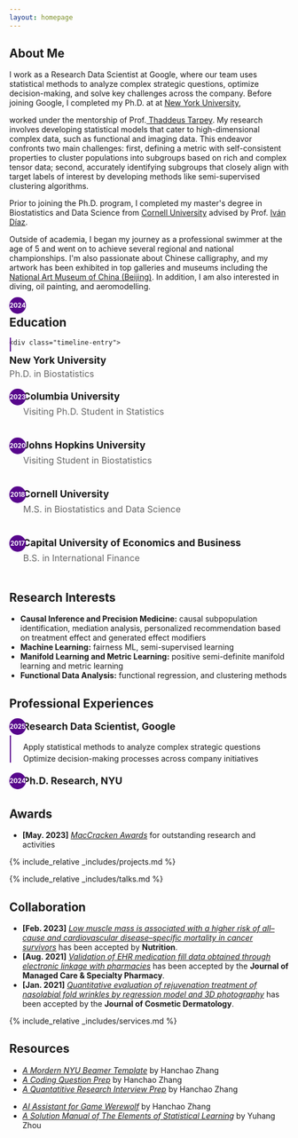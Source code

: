 ```yaml
---
layout: homepage
---
```


## About Me

<!-- I'm a <a href="https://med.nyu.edu/departments-institutes/population-health/divisions-sections-centers/biostatistics/" target="_blank"> Statistics</a> Ph.D. candidate at <a href="https://www.nyu.edu/" target="_blank"> New York University</a>, -->

I work as a Research Data Scientist at Google, where our team uses statistical methods to analyze complex strategic questions, optimize decision-making, and solve key challenges across the company. Before joining Google, I completed my Ph.D. at at <a href="https://www.nyu.edu/" target="_blank"> New York University</a>,

<!-- 's <a href="https://med.nyu.edu/" target="_blank"> Grossman School of Medicine</a> -->
<!-- , specifically within the <a href="https://med.nyu.edu/research/sackler-institute-graduate-biomedical-sciences/" target="_blank"> Vilcek institute of Biomedical Sciences</a> and the Department of <a href="https://med.nyu.edu/departments-institutes/population-health/" target="_blank"> Population Health</a>. Under the mentorship of Prof.  -->

worked under the mentorship of Prof.<a href="https://scholar.google.com/citations?user=QtyFQVYAAAAJ&hl=en" target="_blank"> Thaddeus Tarpey</a>. My research involves developing statistical models that cater to high-dimensional complex data, such as functional and imaging data. This endeavor confronts two main challenges: first, defining a metric with self-consistent properties to cluster populations into subgroups based on rich and complex tensor data; second, accurately identifying subgroups that closely align with target labels of interest by developing methods like semi-supervised clustering algorithms.

<!-- In the summer of 2022, I had the opportunity to work as a Research Data Scientist Intern at <a href="https://about.google" target="_blank"> Google</a>, where I applied my statistical skills to real-world problems.  -->

Prior to joining the Ph.D. program, I completed my master's degree in Biostatistics and Data Science from <a href="https://www.cornell.edu" target = "_blank"> Cornell University</a> advised by Prof. <a href= "https://www.idiaz.xyz" target = "_blank"> Iván Díaz</a>.

<!-- and my bachelor's degree in International Finance from <a href="https://www.cueb.edu.cn" target = "_blank"> Capital University of Economics and Business</a>.  -->
<!--
I am an alumnus of the <a href="https://opencasestudies.github.io/" target="_blank"> Open Case Study Project</a> at <a href="https://www.jhsph.edu/" target="_blank"> the Bloomberg School of Public Health </a> of <a href="https://www.jhu.edu/" target="_blank"> the Johns Hopkins University</a>. -->

Outside of academia, I began my journey as a professional swimmer at the age of 5 and went on to achieve several regional and national championships. I'm also passionate about Chinese calligraphy, and my artwork has been exhibited in top galleries and museums including the <a href="http://www.namoc.org/" target="_blank"> National Art Museum of China (Beijing)</a>. In addition, I am also interested in diving, oil painting, and aeromodelling.

<div style="display: flex; flex-wrap: wrap; gap: 20px;">
  <div class="timeline-container" style="flex: 1; min-width: 300px;">
    <h2>Education</h2>
    <div class="timeline-line"></div>

    <div class="timeline-entry">

  <div class="year-circle">2024</div>
  <div style="display: flex; flex-direction: column; gap: 2px;">
    <h3 style="margin: 0; font-size: 1.1rem; line-height: 1.3;"><i class="fas fa-graduation-cap"></i> New York University</h3>
    <div style="font-size: 1rem; color: #666; margin: 0; ">Ph.D. in Biostatistics</div>
  </div>
</div>

  <div class="timeline-entry">
    <div class="year-circle">2023</div>
    <h3 style="margin: 0; font-size: 1.1rem; line-height: 1.3;"><i class="fas fa-briefcase"></i> Columbia University</h3>
    <div style="font-size: 1rem; color: #666; margin: 0; ">Visiting Ph.D. Student in Statistics</div>
  </div>

  <div class="timeline-entry">
    <div class="year-circle">2020</div>
    <h3 style="margin: 0; font-size: 1.1rem; line-height: 1.3;"><i class="fas fa-briefcase"></i> Johns Hopkins University</h3>
    <div style="font-size: 1rem; color: #666; margin: 0; ">Visiting Student in Biostatistics</div>
  </div>

  <div class="timeline-entry">
    <div class="year-circle">2018</div>
    <h3 style="margin: 0; font-size: 1.1rem; line-height: 1.3;"><i class="fas fa-university"></i> Cornell University</h3>
    <div style="font-size: 1rem; color: #666; margin: 0; ">M.S. in Biostatistics and Data Science</div>
  </div>

  <div class="timeline-entry">
    <div class="year-circle">2017</div>
    <h3 style="margin: 0; font-size: 1.1rem; line-height: 1.3;"><i class="fas fa-book"></i> Capital University of Economics and Business</h3>
    <div style="font-size: 1rem; color: #666; margin: 0; ">B.S. in International Finance</div>
  </div>

  </div>

  <div style="flex: 1; min-width: 300px;">
  <h2>Research Interests</h2>
  <ul style="padding-left: 20px;">
    <li><strong>Causal Inference and Precision Medicine:</strong> causal subpopulation identification, mediation analysis, personalized recommendation based on treatment effect and generated effect modifiers</li>
    <li><strong>Machine Learning:</strong> fairness ML, semi-supervised learning</li>
    <li><strong>Manifold Learning and Metric Learning:</strong> positive semi-definite manifold learning and metric learning</li>
    <li><strong>Functional Data Analysis:</strong> functional regression, and clustering methods</li>
  </ul>
</div>

<style>
  .year-circle {
    position: absolute;
    left: 0px;
    top: -3px;
    width: 30px;
    height: 30px;
    background-color: #57068C;
    color: white;
    font-weight: bold;
    font-size: 0.7rem;
    border-radius: 50%;
    display: flex;
    align-items: center;
    justify-content: center;
    z-index: 2;
  }
  .timeline-container {
    max-width: 800px;
    margin: 0;
    padding-left: 0;
    position: relative;
  }

  .timeline-line {
    position: absolute;
    top: 70px; /* Start after PhD entry */
    left: 1px;
    width: 1.5px;
    height: calc(100% - 120px); /* Adjusted to stop just below BS entry */
    background: #57068C;
  }

  .timeline-entry {
    position: relative;
    margin-bottom: 20px;
    padding-left: 25px;
  }

  .timeline-entry .dot {
    position: absolute;
    left: -10px;
    top: 0;
    width: 20px;
    height: 20px;
    border-radius: 50%;
    background: #57068C;
    border: 3px solid #fff;
    display: none;
  }

  .timeline-entry h3 {
    margin: 0 0 10px 0;
    font-size: 1.1rem;
    line-height: 1.4;
    padding-bottom: 5px;
  }

  .timeline-entry ul {
    margin: 10px 0 0 0;
    padding: 0;
    list-style: none;
  }

  .timeline-entry ul li {
    margin-bottom: 4px;
  }
</style>

<div class="timeline-container">
  <h2>Professional Experiences</h2>
  <div class="timeline-line"></div>

  <!-- Entry 1: Current Position -->
  <div class="timeline-entry">
    <div class="year-circle">2025</div>
    <h3><i class="fas fa-briefcase"></i> Research Data Scientist, Google</h3>
    <ul>
      <li>Apply statistical methods to analyze complex strategic questions</li>
      <li>Optimize decision-making processes across company initiatives</li>
    </ul>
  </div>

  <!-- Entry 2: Previous Position -->
  <div class="timeline-entry">
    <div class="year-circle">2024</div>
    <h3><i class="fas fa-graduation-cap"></i> Ph.D. Research, NYU</h3>
  </div>
</div>
</div>

## Awards

- **[May. 2023]** <a href="https://gsas.nyu.edu/admissions/financial-aid/graduate-school-fellowships-and-assistantships.html" target="_blank">_MacCracken Awards_</a> for outstanding research and activities

<!-- {% include_relative _includes/publications.md %} -->

{% include_relative _includes/projects.md %}

{% include_relative _includes/talks.md %}

## Collaboration

<!-- - **[Feb. 2020]** Our paper about incremental learning is accepted to CVPR 2020.
- **[Feb. 2020]** We will host the ACM Multimedia Asia 2020 conference in Singapore!
- **[Sept. 2019]** Our paper about few-shot learning is accepted to NeurIPS 2019. -->

- **[Feb. 2023]** <a href="https://www.sciencedirect.com/science/article/pii/S089990072200346X" target="_blank">_Low muscle mass is associated with a higher risk of all–cause and cardiovascular disease–specific mortality in cancer survivors_</a> has been accepted by **Nutrition**.
- **[Aug. 2021]** <a href="https://www.jmcp.org/doi/full/10.18553/jmcp.2021.27.10.1482" target="_blank">_Validation of EHR medication fill data obtained through electronic linkage with pharmacies_</a> has been accepted by the **Journal of Managed Care & Specialty Pharmacy**.
- **[Jan. 2021]** <a href="https://onlinelibrary.wiley.com/doi/abs/10.1111/jocd.13486" target="_blank">_Quantitative evaluation of rejuvenation treatment of nasolabial fold wrinkles by regression model and 3D photography_</a> has been accepted by the **Journal of Cosmetic Dermatology**.

{% include_relative _includes/services.md %}

## Resources

- <a href="https://github.com/Hanchao-Zhang/nyu_mordern_beamer_template/blob/main/demo.pdf" target="_blank">_A Mordern NYU Beamer Template_</a> by Hanchao Zhang
- <a href="https://github.com/Hanchao-Zhang/LeetCode-Prep/blob/main/main.pdf" target="_blank">_A Coding Question Prep_</a> by Hanchao Zhang
- <a href="https://github.com/Hanchao-Zhang/LeetQuant-Note/blob/main/Prep/Quant%20Research.pdf" target="_blank">_A Quantatitive Research Interview Prep_</a> by Hanchao Zhang
<!-- https://yuhangzhou88.github.io/ESL_Solution/  -->
- <a href="https://werewolf-assistant.streamlit.app/" target="_blank">_AI Assistant for Game Werewolf_</a> by Hanchao Zhang
- <a href="https://yuhangzhou88.github.io/ESL_Solution/" target="_blank">_A Solution Manual of The Elements of Statistical Learning_</a> by Yuhang Zhou
